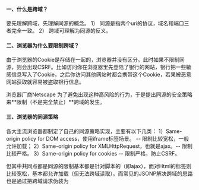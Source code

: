 #### 一、什么是跨域？
要先理解跨域，先理解同源的概念。
1） 同源是指两个uri的协议，域名和端口三者完全一致。
2） 跨域可理解为同源的反义。
#### 二、浏览器为什么要限制跨域？
由于浏览器的Cookie是存储在一起的，浏览器并没有区分。此时如果不限制同源，则会出现CSRF。比如访问你在浏览器里先登陆了银行的网站，银行把一些敏感信息写入了Cookie，之后你访问其他网站时都会携带这个Cookie，若果被恶意网站获取就容易被盗取银行信息。

浏览器厂商Netscape 为了避免出现这种高风险的行为，于是提出同源的安全策略来**限制（不是完全禁止）**跨域的发生。
#### 三、浏览器的同源策略
各大主流浏览器都制定了自己的同源策略实现，主要有以下几类：
1）Same-origin policy for DOM access，使用iframe标签场景。 -- 限制比较宽松，一般允许加载；
2）Same-origin policy for XMLHttpRequest，也就是ajax。-- 限制比较严格。
3）Same-origin policy for cookies -- 限制严格，防止CSRF。

但其中共同点都是同源的限制基本都是针对脚本的（即ajax），而对Html的标签则比较宽松，基本都允许加载（但无法跨域读取）。而常见的JSONP解决跨域的思路也是通过把跨域请求伪装为<script>的标签来实现的。

#### 四、两种跨域解决方案

> 两者都需要与被访问后台服务协商，即被访问的端需要对其他域的访问做出改动。

##### 1.JSONP

> **基于浏览器不限制标签跨域。**因为很多图片和JS都是共享在网络的其他域的服务器上的，禁止标签的跨域会带来很大的不便。

###### 1） JSONP是从服务端返回的数据格式而言的。
一般的Rest的返回值为JSON格式，采用JSONP来解决跨域，需要服务器返回JSON的padding格式，也就是JavaScript格式，**其内容为JavaScript函数的调用**。
![JSONP](../../src/main/resources/picture/1240-20210115022138648.png)

##### 2）简单示例

* 位于*localserver.com*的*foo.html*
```html
<!DOCTYPE html PUBLIC "-//W3C//DTD XHTML 1.0 Transitional//EN" "http://www.w3.org/TR/xhtml1/DTD/xhtml1-transitional.dtd">
<html xmlns="http://www.w3.org/1999/xhtml">
<head>
    <title></title>
    <script type="text/javascript">
    function jsonp_callback(data){
        console.log(data); 
    };
    </script>
    <script type="text/javascript" src="http://remoteserver.com/remote.js"></script>
</head>
<body></body>
</html>
```
* 位于*remoteserver.com*的*remote.js*
```javascript
jsonp_callback({"data" : "远程返回数据"});
```
###### 3）使用JS和Jquery实现JSONP

* JS需要开发人员自己通过js代码来生成用来访问远程服务的<script>元素;
* Jquery支持JSONP，在ajax里设置dataType为**jsonp**即可;

##### 2.CORS

>**基于浏览器允许的跨域策略**，需要服务端设置*Access-Control-Allow-Origin* 

#### 参考资料

1. [JSONP 的工作原理，JSONP Demo讲解](https://www.sojson.com/blog/121.html)
1. [为什么浏览器要限制跨域访问?](https://www.zhihu.com/question/26379635)
1. [原生js和jquery两种方法实现jsonp跨域](https://www.cnblogs.com/yanayana/p/6994533.html)
1. [https://en.wikipedia.org/wiki/Same-origin_policy](https://en.wikipedia.org/wiki/Same-origin_policy)
1. [https://www.w3.org/Security/wiki/Same_Origin_Policy](https://www.w3.org/Security/wiki/Same_Origin_Policy)
1. [https://web.dev/same-origin-policy/](https://web.dev/same-origin-policy/)
1. [https://code.google.com/archive/p/browsersec/wikis/Part2.wiki#Same-origin_policy](https://code.google.com/archive/p/browsersec/wikis/Part2.wiki#Same-origin_policy)
1. [https://developer.mozilla.org/zh-CN/docs/Web/Security/Same-origin_policy](https://developer.mozilla.org/zh-CN/docs/Web/Security/Same-origin_policy)